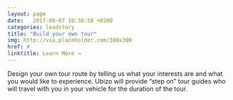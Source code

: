 ```yaml
---
layout: page
date:   2017-09-07 10:36:58 +0200
categories: leadstory
title: "Build your own tour"
img: http://via.placeholder.com/300x300
href: #
linktitle: Learn More →
---
```


Design your own tour route by telling us what your interests are and what you would like to experience. Ubizo will provide “step on” tour guides who will travel with you in your vehicle for the duration of the tour.
